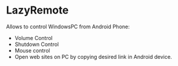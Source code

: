 # LazyRemote
Allows to control WindowsPC from Android Phone:


- Volume Control
- Shutdown Control
- Mouse control 
- Open web sites on PC by copying desired link in Android device.
